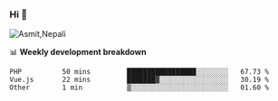 ### Hi 👋

![Asmit,Nepali](https://media.giphy.com/media/L8K62iTDkzGX6/giphy.gif)
<!--
**asmit99nepali/asmit99nepali** is a ✨ _special_ ✨ repository because its `README.md` (this file) appears on your GitHub profile.

Here are some ideas to get you started:

- 🔭 I’m currently working on ...
- 🌱 I’m currently learning ...
- 👯 I’m looking to collaborate on ...
- 🤔 I’m looking for help with ...
- 💬 Ask me about ...
- 📫 How to reach me: ...
- 😄 Pronouns: ...
- ⚡ Fun fact: ...
-->


📊 **Weekly development breakdown**
<!--START_SECTION:waka-->

```text
PHP          50 mins         █████████████████░░░░░░░░   67.73 %
Vue.js       22 mins         ███████▓░░░░░░░░░░░░░░░░░   30.19 %
Other        1 min           ▒░░░░░░░░░░░░░░░░░░░░░░░░   01.60 %
```

<!--END_SECTION:waka-->

